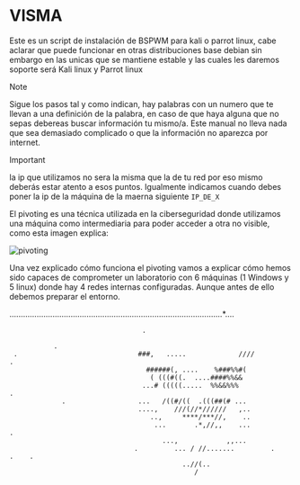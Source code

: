 # VISMA

Este es un script de instalación de BSPWM para kali o parrot linux, cabe aclarar que puede funcionar en otras distribuciones base debian sin embargo en las unicas que se mantiene estable y las cuales les daremos soporte será Kali linux y Parrot linux

> [!NOTE]
> Sigue los pasos tal y como indican, hay palabras con un numero que te llevan a una definición de la palabra, en caso de que haya alguna que no sepas debereas buscar información tu mismo/a. Este manual no lleva nada que sea demasiado complicado o que la información no aparezca por internet.

> [!IMPORTANT]
> la ip que utilizamos no sera la misma que la de tu red por eso mismo deberás estar atento a esos puntos. Igualmente indicamos cuando debes poner la ip de la máquina de la maerna siguiente `IP_DE_X`


El pivoting es una técnica utilizada en la ciberseguridad donde utilizamos una máquina como intermediaria para poder acceder a otra no visible, como esta imagen explica:

![pivoting](https://github.com/Vicctoriaa/VISMA/assets/153718557/833fbfe8-aac0-4f85-af1e-6f603126766e)


Una vez explicado cómo funciona el pivoting vamos a explicar cómo hemos sido capaces de comprometer un laboratorio con 6 máquinas (1 Windows y 5 linux) donde hay 4 redes internas configuradas. Aunque antes de ello debemos preparar el entorno.

..............................................................................................*....
                                                                                                    
                                                                                                    
                                     .                                                              
                                                                                                    
               .                                                                                    
     .                              ###,   .....             ////                                  .
                                      ######(, ....    %###%%#(                                     
                                       ( (((#((.  ....####%%&&                                      
                                     ...# (((((.....  %%&&%%%                .                      
                 .                  ...   /((#/((  .(((##(# ...                                     
                                    ....,    ///(//*//////   ,..                                    
                                       ..,     ****/***//,    ..                                    
                                        ...       .*,//,,    ...                .                   
                                          ...,            ,,...                                     
                                   .         ... / //.......         .      .    .                  
                                               ..//(..                                              
                                                  /                                                 
                                                                                                    
                                                                                                    
                                                                                                    
                                                                                                    
                                                                                                    




      
